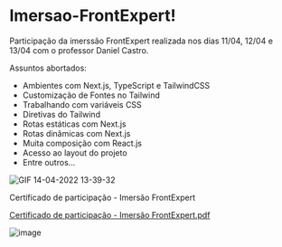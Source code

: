 # Imersao-FrontExpert!

Participação da imerssão FrontExpert realizada nos dias 11/04, 12/04 e 13/04 com o professor Daniel Castro.

Assuntos abortados: 
- Ambientes com Next.js, TypeScript e TailwindCSS
- Customização de Fontes no Tailwind
- Trabalhando com variáveis CSS 
- Diretivas do Tailwind
- Rotas estáticas com Next.js
- Rotas dinâmicas com Next.js
- Muita composição com React.js
- Acesso ao layout do projeto
- Entre outros... 

![GIF 14-04-2022 13-39-32](https://user-images.githubusercontent.com/65515537/163437794-513bf1ee-04e7-4e2a-a9bc-b9a7e90a1254.gif)

Certificado de participação - Imersão FrontExpert

[Certificado de participação - Imersão FrontExpert.pdf](https://github.com/matheuslei/Imersao-FrontExpert/files/8642069/Certificado.de.participacao.-.Imersao.FrontExpert.pdf)

![image](https://user-images.githubusercontent.com/65515537/167171212-2abfda1b-4d27-4399-bc13-b3132e7ad00d.png)

